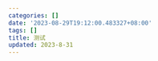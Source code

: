 ```yaml
---
categories: []
date: '2023-08-29T19:12:00.483327+08:00'
tags: []
title: 测试
updated: 2023-8-31
---
```

